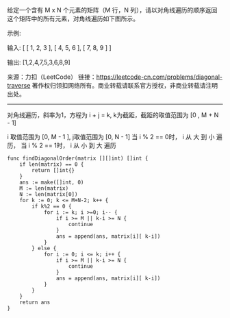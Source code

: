 给定一个含有 M x N 个元素的矩阵（M 行，N 列），请以对角线遍历的顺序返回这个矩阵中的所有元素，对角线遍历如下图所示。

示例:

输入:
[
 [ 1, 2, 3 ],
 [ 4, 5, 6 ],
 [ 7, 8, 9 ]
]

输出:  [1,2,4,7,5,3,6,8,9]

来源：力扣（LeetCode）
链接：https://leetcode-cn.com/problems/diagonal-traverse
著作权归领扣网络所有。商业转载请联系官方授权，非商业转载请注明出处。

---

对角线遍历，斜率为1，方程为 i + j = k, k为截距，截距的取值范围为 [0 , M + N - 1]

i 取值范围为 [0, M - 1 ], j取值范围为 [0, N - 1]
当 i % 2 == 0时， i 从 大 到 小 遍历，
当 i % 2 == 1时， i 从 小 到 大 遍历

```cgo
func findDiagonalOrder(matrix [][]int) []int {
	if len(matrix) == 0 {
		return []int{}
	}
	ans := make([]int, 0)
	M := len(matrix)
	N := len(matrix[0])
	for k := 0; k <= M+N-2; k++ {
		if k%2 == 0 {
			for i := k; i >=0; i-- {
				if i >= M || k-i >= N {
					continue
				}
				ans = append(ans, matrix[i][ k-i])
			}
		} else {
			for i := 0; i <= k; i++ {
				if i >= M || k-i >= N {
					continue
				}
				ans = append(ans, matrix[i][ k-i])
			}
		}
	}
	return ans
}
```

